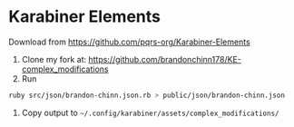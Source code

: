 # Karabiner Elements

Download from https://github.com/pqrs-org/Karabiner-Elements

1. Clone my fork at: https://github.com/brandonchinn178/KE-complex_modifications
1. Run

```bash
ruby src/json/brandon-chinn.json.rb > public/json/brandon-chinn.json
```

1. Copy output to `~/.config/karabiner/assets/complex_modifications/`
